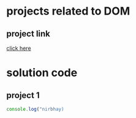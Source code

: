 # projects related to DOM

## project link
[click here](https://stackblitz.com/~/github.com/nirbhayrzd/JavascriptProjects)

# solution code

## project 1

```javascript
console.log("nirbhay)

```